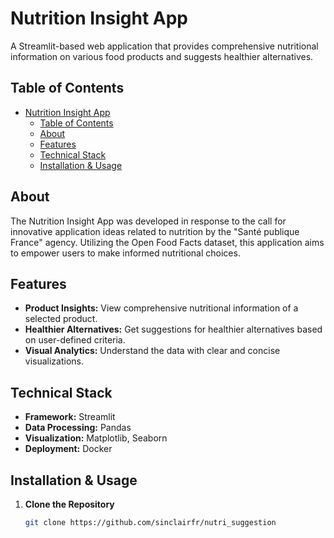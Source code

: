 # Nutrition Insight App

A Streamlit-based web application that provides comprehensive nutritional information on various food products and suggests healthier alternatives.



## Table of Contents

- [Nutrition Insight App](#nutrition-insight-app)
  - [Table of Contents](#table-of-contents)
  - [About](#about)
  - [Features](#features)
  - [Technical Stack](#technical-stack)
  - [Installation \& Usage](#installation--usage)

## About

The Nutrition Insight App was developed in response to the call for innovative application ideas related to nutrition by the "Santé publique France" agency. Utilizing the Open Food Facts dataset, this application aims to empower users to make informed nutritional choices.

## Features

- **Product Insights:** View comprehensive nutritional information of a selected product.
- **Healthier Alternatives:** Get suggestions for healthier alternatives based on user-defined criteria.
- **Visual Analytics:** Understand the data with clear and concise visualizations.

## Technical Stack

- **Framework:** Streamlit
- **Data Processing:** Pandas
- **Visualization:** Matplotlib, Seaborn
- **Deployment:** Docker

## Installation & Usage

1. **Clone the Repository**

   ```bash
   git clone https://github.com/sinclairfr/nutri_suggestion
